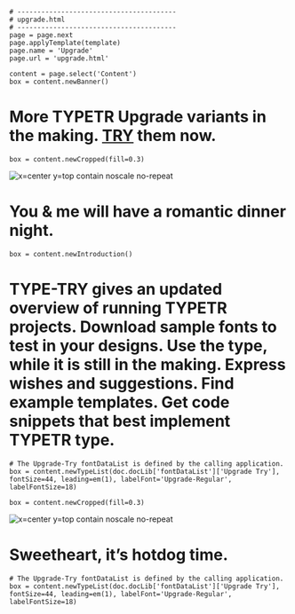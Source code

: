 ~~~
# ----------------------------------------
# upgrade.html
# ----------------------------------------
page = page.next
page.applyTemplate(template)  
page.name = 'Upgrade'
page.url = 'upgrade.html'

content = page.select('Content')
box = content.newBanner()
~~~
# More TYPETR Upgrade variants in the making. [TRY](downloads/TYPETR_Upgrade_Try-ttf.zip) them now.

~~~
box = content.newCropped(fill=0.3)
~~~
![x=center y=top contain noscale no-repeat](images/IMG_4664.JPG)

# You & me will have a romantic dinner night.

~~~
box = content.newIntroduction()
~~~

# TYPE-TRY gives an updated overview of running TYPETR projects. Download sample fonts to test in your designs. Use the type, while it is still in the making. Express wishes and suggestions. Find example templates. Get code snippets that best implement TYPETR type.

~~~
# The Upgrade-Try fontDataList is defined by the calling application.
box = content.newTypeList(doc.docLib['fontDataList']['Upgrade Try'], fontSize=44, leading=em(1), labelFont='Upgrade-Regular', labelFontSize=18)

box = content.newCropped(fill=0.3)
~~~
![x=center y=top contain noscale no-repeat](images/IMG_4609.JPG)

# Sweetheart, it’s hotdog time.

~~~
# The Upgrade-Try fontDataList is defined by the calling application.
box = content.newTypeList(doc.docLib['fontDataList']['Upgrade Try'], fontSize=44, leading=em(1), labelFont='Upgrade-Regular', labelFontSize=18)

~~~
